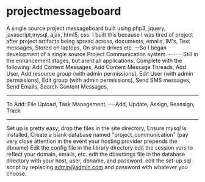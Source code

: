 # projectmessageboard
A single source project messageboard built using php3, jquery, javascript,mysql, ajax, html5, css.
I built this because I was tired of project after project artifacts being spread across, documents, emails, IM's, Text messages, Stored on laptops, On share drives etc.
--So I began development of a single source Project Communication system.
------Still in the enhancement stages, but arent all applications.
Complete with the following:
Add Content Messages,
Add Content Message Threads,
Add User,
Add resource group (with admin permissions),
Edit User (with admin permissions),
Edit group (with admin permissions),
Send SMS messages,
Send Emails,
Search Content Messages,


------------------------------------------------------------------
To Add:
File Upload,
Task Management,
---Add, Update, Assign, Reassign, Track

-------------------------------------------------------------------
Set up is pretty easy, drop the files in the site directory,
Ensure mysql is installed,
Create a blank database named "project_communication" (pay very close attention in the event your hosting provider prepends the dbname)
Edit the config file in the library directory edit the session vars to reflect your domain, emails, etc.
edit the dbsettings file in the database directory with your host, user, dbname, and password.
edit the set-up.sql script by replacing admin@admin.com and password with whatever you choose.
